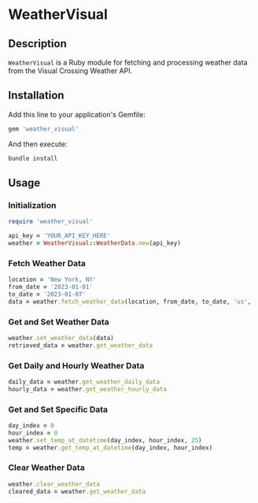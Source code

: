# WeatherVisual

## Description

`WeatherVisual` is a Ruby module for fetching and processing weather data from the Visual Crossing Weather API.

## Installation

Add this line to your application's Gemfile:

```ruby
gem 'weather_visual'
```

And then execute:

``` sh
bundle install
```

## Usage

### Initialization

```ruby
require 'weather_visual'

api_key = 'YOUR_API_KEY_HERE'
weather = WeatherVisual::WeatherData.new(api_key)
```

### Fetch Weather Data

```ruby
location = 'New York, NY'
from_date = '2023-01-01'
to_date = '2023-01-07'
data = weather.fetch_weather_data(location, from_date, to_date, 'us', 'hours', ['temp', 'humidity'])
```

### Get and Set Weather Data

```ruby
weather.set_weather_data(data)
retrieved_data = weather.get_weather_data
```

### Get Daily and Hourly Weather Data
```ruby
daily_data = weather.get_weather_daily_data
hourly_data = weather.get_weather_hourly_data
```

### Get and Set Specific Data
```ruby
day_index = 0
hour_index = 0
weather.set_temp_at_datetime(day_index, hour_index, 25)
temp = weather.get_temp_at_datetime(day_index, hour_index)
```

### Clear Weather Data
```ruby
weather.clear_weather_data
cleared_data = weather.get_weather_data
```
